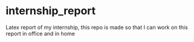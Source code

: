 # internship_report
Latex report of my internship, this repo is made so that I can work on this report in office and in home
